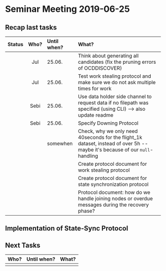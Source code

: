 # Seminar Meeting 2019-06-25

## Recap last tasks

| Status | Who?  | Until when?   | What? |
| :----: | :---: | :------------ | :---- |
|  | Jul | 25.06. | Think about generating all candidates (fix the pruning errors of OCDDISCOVER) |
|  | Jul | 25.06. | Test work stealing protocol and make sure we do not ask multiple times for work |
|  | Sebi | 25.06. | Use data holder side channel to request data if no filepath was specified (using CLI) --> also update readme |
|  | Sebi | 25.06. | Specify Downing Protocol |
|  |  | somewhen | Check, why we only need 40seconds for the flight_1k dataset, instead of over 5h -- maybe it's because of our `null`-handling |
|  |  |  | Create protocol document for work stealing protocol |
|  |  |  | Create protocol document for state synchronization protocol |
|  |  |  | Protocol document: how do we handle joining nodes or overdue messages during the recovery phase? |

## Implementation of State-Sync Protocol

## Next Tasks

| Who?  | Until when?   | What? |
| :---: | :------------ | :---- |
||||